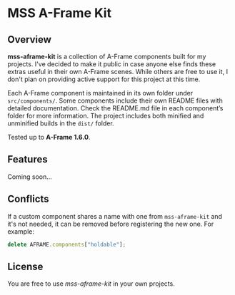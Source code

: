 # MSS A-Frame Kit

## Overview

**mss-aframe-kit** is a collection of A-Frame components built for my projects. I've decided to make it public in case anyone else finds these extras useful in their own A-Frame scenes. While others are free to use it, I don't plan on providing active support for this project at this time.

Each A-Frame component is maintained in its own folder under `src/components/`. Some components include their own README files with detailed documentation. Check the README.md file in each component’s folder for more information. The project includes both minified and unminified builds in the `dist/` folder.

Tested up to **A-Frame 1.6.0**.

## Features

Coming soon...

## Conflicts

If a custom component shares a name with one from `mss-aframe-kit` and it's not needed, it can be removed before registering the new one. For example:

```javascript
delete AFRAME.components["holdable"];
```

## License

You are free to use *mss-aframe-kit* in your own projects.
